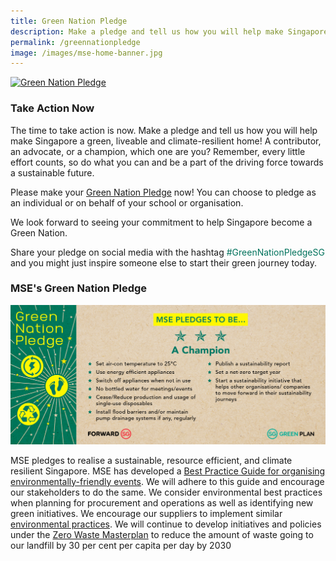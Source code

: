 ```yaml
---
title: Green Nation Pledge
description: Make a pledge and tell us how you will help make Singapore a green, liveable and climate-resilient home!
permalink: /greennationpledge
image: /images/mse-home-banner.jpg
---
```

<a href="http://go.gov.sg/greennationpledge"><img src="/images/GNPWebBanner.png" alt="Green Nation Pledge"></a>


### Take Action Now 

The time to take action is now. Make a pledge and tell us how you will help make Singapore a green, liveable and climate-resilient home! A contributor, an advocate, or a champion, which one are you? Remember, every little effort counts, so do what you can and be a part of the driving force towards a sustainable future.

Please make your [Green Nation Pledge](http://go.gov.sg/greennationpledge) now! You can choose to pledge as an individual or on behalf of your school or organisation. 

We look forward to seeing your commitment to help Singapore become a Green Nation.

<p> Share your pledge on social media with the hashtag <span style="color:#00725c">#GreenNationPledgeSG</span> and you might just inspire someone else to start their green journey today.</p>

### MSE's Green Nation Pledge

<img src="/images/GNP2022_MSEPledge_Web.png" alt="Green Nation Pledge">

MSE pledges to realise a sustainable, resource efficient, and climate resilient Singapore. MSE has developed a [Best Practice Guide for organising environmentally-friendly events](https://www.mse.gov.sg/resources/environmentally-friendly-events-guidelines.pdf). We will adhere to this guide and encourage our stakeholders to do the same. We consider environmental best practices when planning for procurement and operations as well as identifying new green initiatives. We encourage our suppliers to implement similar [environmental practices](http://www.mse.gov.sg/about-us/our-practices). We will continue to develop initiatives and policies under the [Zero Waste Masterplan](https://www.towardszerowaste.gov.sg/zero-waste-masterplan/) to reduce the amount of waste going to our landfill by 30 per cent per capita per day by 2030
